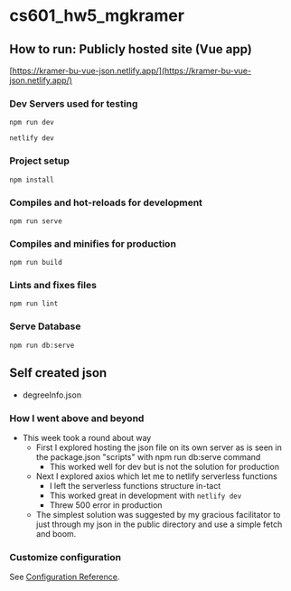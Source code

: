 # cs601_hw5_mgkramer

## How to run: Publicly hosted site (Vue app)
[https://kramer-bu-vue-json.netlify.app/](https://kramer-bu-vue-json.netlify.app/)

### Dev Servers used for testing 
```
npm run dev
```
```
netlify dev
```
### Project setup
```
npm install
```

### Compiles and hot-reloads for development
```
npm run serve
```

### Compiles and minifies for production
```
npm run build
```

### Lints and fixes files
```
npm run lint
```

### Serve Database
```
npm run db:serve
```

## Self created json
* degreeInfo.json

### How I went above and beyond
* This week took a round about way
  * First I explored hosting the json file on its own server as is seen in the package.json "scripts" with npm run db:serve command
    * This worked well for dev but is not the solution for production
  * Next I explored axios which let me to netlify serverless functions
    * I left the serverless functions structure in-tact 
    * This worked great in development with ```netlify dev```
    * Threw 500 error in production 
  * The simplest solution was suggested by my gracious facilitator to just through my json in the public directory and use a simple fetch and boom.

### Customize configuration
See [Configuration Reference](https://cli.vuejs.org/config/).

